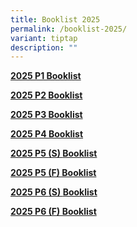 ```yaml
---
title: Booklist 2025
permalink: /booklist-2025/
variant: tiptap
description: ""
---
```

<p><strong><a href="/files%2FBooklist/esps%20p1%20booklist%202024%20(revised).pdf" rel="noopener noreferrer nofollow" target="_blank">2025 P1 Booklist</a></strong>
</p>
<p><strong><a href="/files%2FBooklist/p2%20booklist%20a%202024.pdf" rel="noopener noreferrer nofollow" target="_blank">2025 P2 Booklist</a></strong>
</p>
<p><strong><a href="/files%2FBooklist/p3%20booklist%20a%202024.pdf" rel="noopener noreferrer nofollow" target="_blank">2025 P3 Booklist</a></strong>
</p>
<p><strong><a href="/files%2FBooklist/p4%20booklist%20a%202024.pdf" rel="noopener noreferrer nofollow" target="_blank">2025 P4 Booklist</a></strong>
</p>
<p><strong><a href="/files%2FBooklist/p5%20(f)%202024.pdf" rel="noopener noreferrer nofollow" target="_blank">2025 P5 </a><a href="/files%2FBooklist/p5%20booklist%20a%202024.pdf" rel="noopener noreferrer nofollow" target="_blank">(S) </a><a href="/files%2FBooklist/p5%20(f)%202024.pdf" rel="noopener noreferrer nofollow" target="_blank">Booklist</a></strong>
</p>
<p><strong><a href="/files%2FBooklist/p5%20booklist%20a%202024.pdf" rel="noopener noreferrer nofollow" target="_blank">2025 P5 (F) Booklist</a></strong>
</p>
<p><strong><a href="/files%2FBooklist/p6%20booklist%20a%202024.pdf" rel="noopener noreferrer nofollow" target="_blank">2025 P6 </a><a href="/files%2FBooklist/p5%20booklist%20a%202024.pdf" rel="noopener noreferrer nofollow" target="_blank">(S) </a><a href="/files%2FBooklist/p6%20booklist%20a%202024.pdf" rel="noopener noreferrer nofollow" target="_blank">Booklist</a></strong>
</p>
<p><strong><a href="/files%2FBooklist/p6%20(f)%202024.pdf" rel="noopener noreferrer nofollow" target="_blank">2025 P6 (F) Booklist</a></strong>
</p>